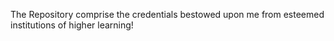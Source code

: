 The Repository comprise the credentials bestowed upon me from esteemed institutions of higher learning!

